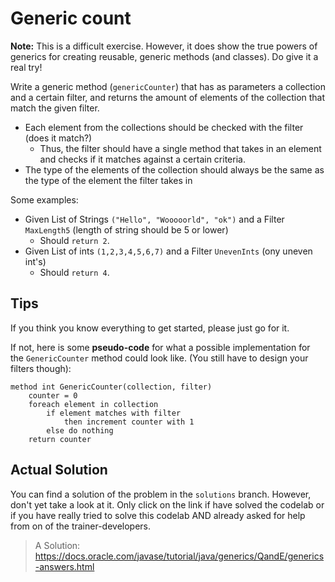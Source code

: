 ﻿# Generic count

**Note:** This is a difficult exercise. However, it does show the true powers of generics for creating reusable,
generic methods (and classes). Do give it a real try!

Write a generic method (`genericCounter`) that has as parameters a collection and a certain filter, 
and returns the amount of elements of the collection that match the given filter.
- Each element from the collections should be checked with the filter (does it match?)
  - Thus, the filter should have a single method that takes in an element and checks if it matches against a certain criteria.
- The type of the elements of the collection should always be the same as the type of the element the filter takes in

Some examples:
- Given List of Strings `("Hello", "Wooooorld", "ok")` and a Filter `MaxLength5` (length of string should be 5 or lower)
  - Should `return 2`.
- Given List of ints `(1,2,3,4,5,6,7)` and a Filter `UnevenInts` (ony uneven int's)
  - Should `return 4`.

## Tips

If you think you know everything to get started, please just go for it.

If not, here is some **pseudo-code** for what a possible implementation for the `GenericCounter` method could look like. (You still have to design your filters though):
```
method int GenericCounter(collection, filter)
    counter = 0
    foreach element in collection
        if element matches with filter
            then increment counter with 1
        else do nothing
    return counter
```

## Actual Solution

You can find a solution of the problem in the `solutions` branch.
However, don't yet take a look at it. Only click on the link if have solved the codelab or if you have really tried to solve this codelab 
AND already asked for help from on of the trainer-developers.

> A Solution: https://docs.oracle.com/javase/tutorial/java/generics/QandE/generics-answers.html

